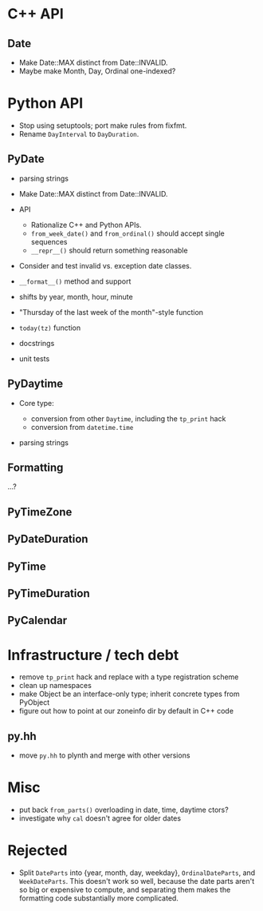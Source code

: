 # C++ API

## Date

- Make Date::MAX distinct from Date::INVALID.
- Maybe make Month, Day, Ordinal one-indexed?

# Python API

- Stop using setuptools; port make rules from fixfmt.
- Rename `DayInterval` to `DayDuration`.

## PyDate

- parsing strings

- Make Date::MAX distinct from Date::INVALID.

- API

  - Rationalize C++ and Python APIs.
  - `from_week_date()` and `from_ordinal()` should accept single sequences
  - `__repr__()` should return something reasonable

- Consider and test invalid vs. exception date classes.
- `__format__()` method and support
- shifts by year, month, hour, minute
- "Thursday of the last week of the month"-style function
- `today(tz)` function
- docstrings
- unit tests

## PyDaytime

- Core type:

    - conversion from other `Daytime`, including the `tp_print` hack
    - conversion from `datetime.time`

- parsing strings

## Formatting

...?

## PyTimeZone

## PyDateDuration

## PyTime

## PyTimeDuration

## PyCalendar

# Infrastructure / tech debt

- remove `tp_print` hack and replace with a type registration scheme
- clean up namespaces
- make Object be an interface-only type; inherit concrete types from PyObject
- figure out how to point at our zoneinfo dir by default in C++ code

## py.hh

- move `py.hh` to plynth and merge with other versions

# Misc

- put back `from_parts()` overloading in date, time, daytime ctors?
- investigate why `cal` doesn't agree for older dates

# Rejected

- Split `DateParts` into {year, month, day, weekday}, `OrdinalDateParts`, and
  `WeekDateParts`.  This doesn't work so well, because the date parts aren't so
  big or expensive to compute, and separating them makes the formatting code
  substantially more complicated.

